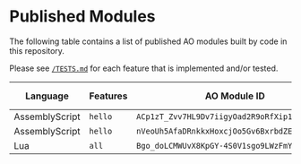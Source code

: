 # Published Modules

The following table contains a list of published AO modules built by code in this repository.

Please see [`/TESTS.md`](./TESTS.md) for each feature that is implemented and/or tested.

| Language | Features | AO Module ID | Size (bytes) | AO Link |
| --- | --- |  --- | --: | --- |
| AssemblyScript | `hello` | `ACp1zT_Zvv7HL9Dv7iigyOad2R9oRfXip1GdqjAT91c` | 9,920 | [View](https://www.ao.link/#/module/ACp1zT_Zvv7HL9Dv7iigyOad2R9oRfXip1GdqjAT91c) |
| AssemblyScript | `hello` | `nVeoUh5AfaDRnkkxHoxcjOo5Gv6BxrbdZEUSKT2FkG4` | 1,617 | [View](https://www.ao.link/#/module/nVeoUh5AfaDRnkkxHoxcjOo5Gv6BxrbdZEUSKT2FkG4) |
| Lua | `all` | `Bgo_doLCMWUvX8KpGY-4S0V1sgo9LWzFmYJvqM2I4FM` | 454,614 | [View](https://www.ao.link/#/module/Bgo_doLCMWUvX8KpGY-4S0V1sgo9LWzFmYJvqM2I4FM) |
